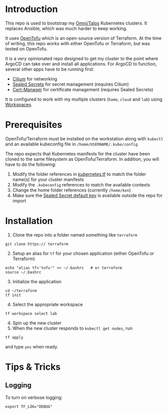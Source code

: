 # Introduction
This repo is used to bootstrap my [Omni/Talos](https://github.com/kenlasko/omni-public) Kubernetes clusters. It replaces Ansible, which was much harder to keep working. 

It uses [OpenTofu](https://opentofu.org/) which is an open-source version of Terraform. At the time of writing, this repo works with either OpenTofu or Terraform, but was tested on OpenTofu.

It is a very opinionated repo designed to get my cluster to the point where ArgoCD can take over and install all applications. For ArgoCD to function, several other apps have to be running first:
- [Cilium](https://github.com/cilium/cilium) for networking
- [Sealed Secrets](https://github.com/bitnami-labs/sealed-secrets) for secret management (requires Cilium)
- [Cert-Manager](https://github.com/cert-manager/cert-manager) for certificate management (requires Sealed Secrets)

It is configured to work with my multiple clusters (`home`, `cloud` and `lab`) using [Workspaces](https://opentofu.org/docs/cli/workspaces/).

# Prerequisites
OpenTofu/Terraform must be installed on the workstation along with `kubectl` and an available kubeconfig file in `/home/USERNAME/.kube/config`

The repo expects that Kubernetes manifests for the cluster have been cloned to the same filesystem as OpenTofu/Terraform. In addition, you will have to do the following:
1. Modify the folder references in [kubernetes.tf](kubernetes.tf) to match the folder name(s) for your cluster manifests
2. Modify the `.kubeconfig` references to match the available contexts
3. Change the home folder references (currently `/home/ken`)
4. Make sure the [Sealed Secret default key](modules/sealed-secrets/main.tf) is available outside the repo for import

# Installation
1. Clone the repo into a folder named something like `terraform`
```
git clone https:// terraform
```
2. Setup an alias for `tf` for your chosen application (either OpenTofu or Terraform)
```
echo "alias tf='tofu'" >> ~/.bashrc   # or terraform
source ~/.bashrc
```
3. Initialize the application
```
cd ~/terraform
tf init
```
4. Select the appropriate workspace
```
tf workspace select lab
```
4. Spin up the new cluster
5. When the new cluster responds to `kubectl get nodes`, run
```
tf apply
```
and type `yes` when ready.


# Tips & Tricks
## Logging
To turn on verbose logging:
```
export TF_LOG="DEBUG"
```